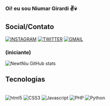 ### Oi! eu sou Niumar Girardi ✌️💀

## Social/Contato
[![INSTAGRAM](https://img.shields.io/badge/Instagram-E4405F?style=for-the-badge&logo=instagram&logoColor=white)](https://instagram.com/n1u.jpg?igshid=MzNlNGNkZWQ4Mg==)
[![TWITTER](https://img.shields.io/badge/Twitter-1DA1F2?style=for-the-badge&logo=twitter&logoColor=white)](https://twitter.com/ilovegoiaba?t=TfIY2tRlY1oZC4s2gn_HCw&s=09)
[![GMAIL](https://img.shields.io/badge/Gmail-D14836?style=for-the-badge&logo=gmail&logoColor=white)](niumargirardii@gmail.com)

### (iniciante)
![NewtNiu GitHub stats](https://github-readme-stats.vercel.app/api?username=NewtNiu&show_icons=true&theme=dark)


## Tecnologias
<div style="display: inline_block"><br/>
  <img align="center" alt="html5" src="https://img.shields.io/badge/HTML5-E34F26?style=for-the-badge&logo=html5&logoColor=white">
   <img align="center" alt="CSS3" src="https://img.shields.io/badge/CSS3-1572B6?style=for-the-badge&logo=css3&logoColor=white">
   <img align="center" alt="Javascript" src="https://img.shields.io/badge/JavaScript-323330?style=for-the-badge&logo=javascript&logoColor=F7DF1E">
   <img align="center" alt="PHP" src="https://img.shields.io/badge/PHP-777BB4?style=for-the-badge&logo=php&logoColor=white">
   <img align="center" alt="Python" src="https://img.shields.io/badge/Python-14354C?style=for-the-badge&logo=python&logoColor=white">
</div>
